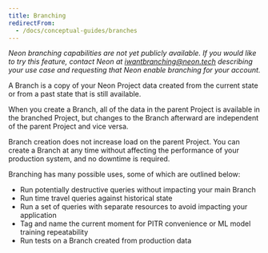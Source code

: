 ```yaml
---
title: Branching
redirectFrom:
  - /docs/conceptual-guides/branches
---
```


<a id="branches-coming-soon/"></a>

_Neon branching capabilities are not yet publicly available. If you would like to try this feature, contact Neon at [iwantbranching@neon.tech](mailto:iwantbranching@neon.tech) describing your use case and requesting that Neon enable branching for your account._

A Branch is a copy of your Neon Project data created from the current state or from a past state that is still available.

When you create a Branch, all of the data in the parent Project is available in the branched Project, but changes to the Branch afterward are independent of the parent Project and vice versa.

Branch creation does not increase load on the parent Project. You can create a Branch at any time without affecting the performance of your production system, and no downtime is required.

Branching has many possible uses, some of which are outlined below:

- Run potentially destructive queries without impacting your main Branch
- Run time travel queries against historical state
- Run a set of queries with separate resources to avoid impacting your application
- Tag and name the current moment for PITR convenience or ML model training repeatability
- Run tests on a Branch created from production data
